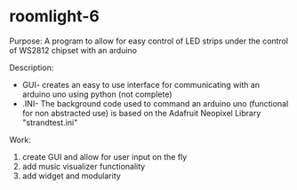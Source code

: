 # roomlight-6
Purpose: A program to allow for easy control of LED strips under the control of WS2812 chipset with an arduino

Description:
- GUI- creates an easy to use interface for communicating with an arduino uno using python (not complete)
- .INI- The background code used to command an arduino uno (functional for non abstracted use)
        is based on the Adafruit Neopixel Library "strandtest.ini"

Work:
1. create GUI and allow for user input on the fly
2. add music visualizer functionality
3. add widget and modularity
